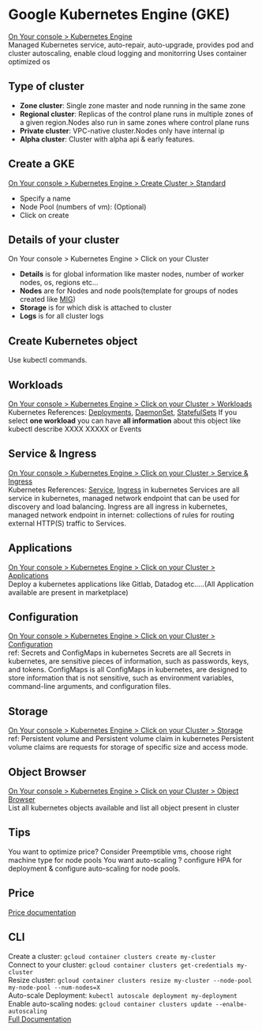 # Google Kubernetes Engine (GKE)
[On Your console > Kubernetes Engine](https://console.cloud.google.com/kubernetes/list)  
Managed Kubernetes service, auto-repair, auto-upgrade, provides pod and cluster autoscaling, enable cloud logging and monitorring
Uses container optimized os
## Type of cluster
- **Zone cluster**: Single zone master and node running in the same zone
- **Regional cluster**: Replicas of the control plane runs in multiple zones of a given region.Nodes also run in same zones where control plane runs
- **Private cluster**: VPC-native cluster.Nodes only have internal ip
- **Alpha cluster**: Cluster with alpha api & early features.
## Create a GKE
[On Your console > Kubernetes Engine > Create Cluster > Standard](https://console.cloud.google.com/kubernetes/list)  
- Specify a name
- Node Pool (numbers of vm): (Optional)  
- Click on create
## Details of your cluster
On Your console > Kubernetes Engine > Click on your Cluster
- **Details** is for global information like master nodes, number of worker nodes, os, regions etc...
- **Nodes** are for Nodes and node pools(template for groups of nodes created like [MIG](compute_engine.md#instance-group))
- **Storage** is for which disk is attached to cluster
- **Logs** is for all cluster logs
## Create Kubernetes object
Use kubectl commands.
## Workloads
[On Your console > Kubernetes Engine > Click on your Cluster > Workloads](https://console.cloud.google.com/kubernetes/list)  
Kubernetes References: [Deployments](https://kubernetes.io/docs/concepts/workloads/controllers/deployment/), [DaemonSet](https://kubernetes.io/docs/concepts/workloads/controllers/daemonset/), [StatefulSets](https://kubernetes.io/docs/concepts/workloads/controllers/daemonset/)
If you select **one workload** you can have **all information** about this object like kubectl describe XXXX XXXXX or Events
## Service & Ingress
[On Your console > Kubernetes Engine > Click on your Cluster > Service & Ingress](https://console.cloud.google.com/kubernetes/list)  
Kubernetes References: [Service](https://kubernetes.io/docs/concepts/services-networking/service/), [Ingress](https://kubernetes.io/docs/concepts/services-networking/ingress/) in kubernetes
Services are all service in kubernetes, managed network endpoint that can be used for discovery and load balancing.
Ingress are all ingress in kubernetes, managed network endpoint in internet: collections of rules for routing external HTTP(S) traffic to Services.
## Applications
[On Your console > Kubernetes Engine > Click on your Cluster > Applications](https://console.cloud.google.com/kubernetes/list)  
Deploy a kubernetes applications  like Gitlab, Datadog etc.....(All Application available are present in marketplace)
## Configuration
[On Your console > Kubernetes Engine > Click on your Cluster > Configuration](https://console.cloud.google.com/kubernetes/list)  
ref: Secrets and ConfigMaps in kubernetes
Secrets are all Secrets in kubernetes, are sensitive pieces of information, such as passwords, keys, and tokens. 
ConfigMaps is all ConfigMaps in kubernetes, are designed to store information that is not sensitive, such as environment variables, command-line arguments, and configuration files.
## Storage
[On Your console > Kubernetes Engine > Click on your Cluster > Storage](https://console.cloud.google.com/kubernetes/list)  
ref: Persistent volume and Persistent volume claim in kubernetes
Persistent volume claims are requests for storage of specific size and access mode.
## Object Browser
[On Your console > Kubernetes Engine > Click on your Cluster > Object Browser](https://console.cloud.google.com/kubernetes/list)  
List all kubernetes objects available and list all object present in cluster
## Tips
You want to optimize price? Consider Preemptible vms, choose right machine type for node pools
You want auto-scaling ? configure HPA for deployment & configure auto-scaling for node pools.
## Price
[Price documentation](https://cloud.google.com/kubernetes-engine/pricing)
## CLI
Create a cluster: `gcloud container clusters create my-cluster`  
Connect to your cluster: `gcloud container clusters get-credentials my-cluster`  
Resize cluster: `gcloud container clusters resize my-cluster --node-pool my-node-pool --num-nodes=X`  
Auto-scale Deployment: `kubectl autoscale deployment my-deployment`  
Enable auto-scaling nodes: `gcloud container clusters update --enalbe-autoscaling`  
[Full Documentation](https://cloud.google.com/sdk/gcloud/reference/container/clusters)